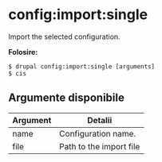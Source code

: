 # config:import:single
Import the selected configuration.

**Folosire:**
```
$ drupal config:import:single [arguments] 
$ cis  
```

## Argumente disponibile
Argument | Detalii
---------|-------------
name | Configuration name.
file | Path to the import file
